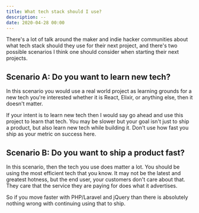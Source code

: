 ```yaml
---
title: What tech stack should I use?
description: --
date: 2020-04-28 00:00
---
```


There's a lot of talk around the maker and indie hacker communities about what tech stack should they use for their next project, and there's two possible scenarios I think one should consider when starting their next projects.

## Scenario A: Do you want to learn new tech?

In this scenario you would use a real world project as learning grounds for a new tech you're interested whether it is React, Elixir, or anything else, then it doesn't matter.

If your intent is to learn new tech then I would say go ahead and use this project to learn that tech. You may be slower but your goal isn't just to ship a product, but also learn new tech while building it. Don't use how fast you ship as your metric on success here.

## Scenario B: Do you want to ship a product fast?

In this scenario, then the tech you use does matter a lot. You should be using the most efficient tech that you know. It may not be the latest and greatest hotness, but the end user, your customers don't care about that. They care that the service they are paying for does what it advertises.

So if you move faster with PHP/Laravel and jQuery than there is absolutely nothing wrong with continuing using that to ship.
